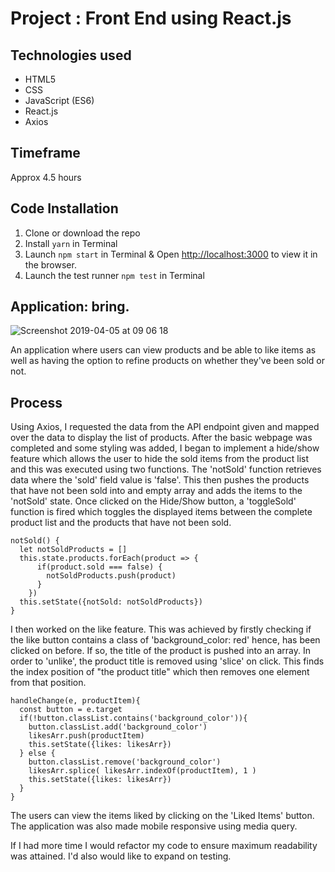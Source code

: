 # Project : Front End using React.js

## Technologies used

* HTML5
* CSS
* JavaScript (ES6)
* React.js
* Axios

## Timeframe

Approx 4.5 hours

## Code Installation

1. Clone or download the repo
2. Install ```yarn``` in Terminal
3. Launch ```npm start``` in Terminal & Open [http://localhost:3000](http://localhost:3000) to view it in the browser.
4. Launch the test runner ```npm test``` in Terminal

## Application: bring.

![Screenshot 2019-04-05 at 09 06 18](https://user-images.githubusercontent.com/44004811/55613481-b248ef00-5782-11e9-9740-99090ca7e8b8.png)

An application where users can view products and be able to like items as well as having the option to refine products on whether they've been sold or not.

## Process

Using Axios, I requested the data from the API endpoint given and mapped over the data to display the list of products. After the basic webpage was completed and some styling was added, I began to implement a hide/show feature which allows the user to hide the sold items from the product list and this was executed using two functions. The 'notSold' function retrieves data where the 'sold' field value is 'false'. This then pushes the products that have not been sold into and empty array and adds the items to the 'notSold' state. Once clicked on the Hide/Show button, a 'toggleSold' function is fired which toggles the displayed items between the complete product list and the products that have not been sold.

```
notSold() {
  let notSoldProducts = []
  this.state.products.forEach(product => {
      if(product.sold === false) {
        notSoldProducts.push(product)
      }
    })
  this.setState({notSold: notSoldProducts})
}
```
I then worked on the like feature. This was achieved by firstly checking if the like button contains a class of 'background_color: red' hence, has been clicked on before. If so, the title of the product is pushed into an array. In order to 'unlike', the product title is removed using 'slice' on click. This finds the index position of "the product title" which then removes one element from that position.

```
handleChange(e, productItem){
  const button = e.target
  if(!button.classList.contains('background_color')){
    button.classList.add('background_color')
    likesArr.push(productItem)
    this.setState({likes: likesArr})
  } else {
    button.classList.remove('background_color')
    likesArr.splice( likesArr.indexOf(productItem), 1 )
    this.setState({likes: likesArr})
  }
}
```
The users can view the items liked by clicking on the 'Liked Items' button. The application was also made mobile responsive using media query.

If I had more time I would refactor my code to ensure maximum readability was attained. I'd also would like to expand on testing.
